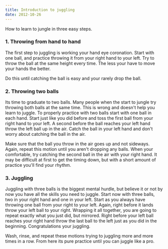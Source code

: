 ```yaml
---
title: Introduction to juggling
date: 2012-10-26
---
```

How to learn to jungle in three easy steps.

### 1. Throwing from hand to hand

The first step to juggling is working your hand eye coronation.  Start with one
ball, and practice throwing it from your right hand to your left. Try to throw
the ball at the same height every time.  The less your have to move your hands
the better.  

Do this until catching the ball is easy and your rarely drop the ball.

### 2. Throwing two balls

Its time to graduate to two balls. Many people when the start to jungle try
throwing both balls at the same time.  This is wrong and doesn't help you learn
to juggle.  To properly practice with two balls start with one ball in each
hand.  Start just like you did before and toss the first ball from your right
hand to your left.  A second before the ball reaches your left hand throw the
left ball up in the air.  Catch the ball in your left hand and don't worry
about catching the ball in the air.

Make sure that the ball you throw in the air goes up and not sideways.  Again,
repeat this motion until you aren't dropping any balls.  When your comfortable,
try catching the second ball in the air with your right hand.  It may be
difficult at first to get the timing down, but with a short amount of practice
you'll find your rhythm.

### 3. Juggling 

Juggling with three balls is the biggest mental hurdle, but believe it or not
by now you have all the skills you need to juggle.  Start now with three balls,
two in your right hand and one in your left.  Start as you always have throwing
one ball from your right to your left.  Again, right before it lands throw your
left ball to your right.  Wrapping it all together, you are going to repeat
exactly what you just did, but mirrored.  Right before your left ball reaches
your right hand throw the last ball to the left just as you did in the
beginning.  Congratulations your juggling.  

Wash, rinse, and repeat these motions trying to juggling more and more times in
a row.  From here its pure practice until you can juggle like a pro.
